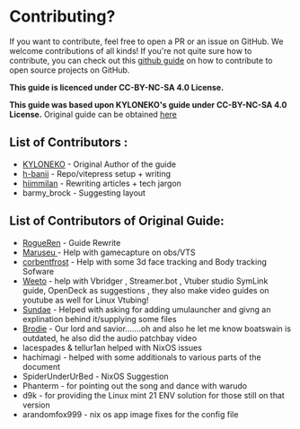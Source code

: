 # Contributing?
If you want to contribute, feel free to open a PR or an issue on GitHub. We welcome contributions of all kinds!
If you're not quite sure how to contribute, you can check out this [github guide](https://github.com/SPSKNM-cvicenia/Github-Introduction-EN) on how to contribute to open source projects on GitHub.

**This guide is licenced under CC-BY-NC-SA 4.0 License.** 

**This guide was based upon KYLONEKO's guide under CC-BY-NC-SA 4.0 License.** Original guide can be obtained [here](https://codeberg.org/KyloNeko/Linux-Guide-to-Vtubing)

## List of Contributors :
- [KYLONEKO](https://kyloneko.net) - Original Author of the guide
- [h-banii](https://x.com/h_banii) - Repo/vitepress setup + writing
- [hiimmilan](https://hiimmilan.dev) - Rewriting articles + tech jargon
- barmy_brock - Suggesting layout

## List of Contributors of Original Guide:
- [RogueRen](https://codeberg.org/RogueRen) - Guide Rewrite
- [Maruseu ](https://maruseu.moe/)   - Help with gamecapture on obs/VTS
- [corbentfrost](https://x.com/corbentfrost) - Help with some 3d face tracking and Body tracking Sofware
- [Weeto](https://www.youtube.com/@WeetoClips) - help with Vbridger , Streamer.bot , Vtuber studio SymLink guide, OpenDeck as suggestions , they also make video guides on youtube as well for Linux Vtubing!
- [Sundae](https://bsky.app/profile/pixelsundae.bsky.social) - Helped with asking for adding umulauncher and givng an explination behind it/supplying some files
- [Brodie](https://www.youtube.com/@TechOverTea) - Our lord and savior.......oh and also he let me know boatswain is outdated, he also did the audio patchbay video
- lacespades & tellur1an helped with NixOS issues
- hachimagi - helped with some additionals to various parts of the document
- SpiderUnderUrBed - NixOS Suggestion
- Phanterm - for pointing out the song and dance with warudo
- d9k - for providing the Linux mint 21 ENV solution for those still on that version
- arandomfox999 - nix os app image fixes for the config file